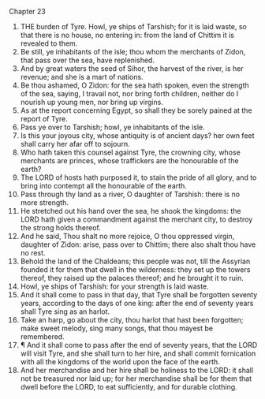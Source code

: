 

Chapter 23

1. THE burden of Tyre.  Howl, ye ships of Tarshish; for it is laid waste, so that there is no house, no entering in: from the land of Chittim it is revealed to them.
2. Be still, ye inhabitants of the isle; thou whom the merchants of Zidon, that pass over the sea, have replenished.
3. And by great waters the seed of Sihor, the harvest of the river, is her revenue; and she is a mart of nations.
4. Be thou ashamed, O Zidon: for the sea hath spoken, even the strength of the sea, saying, I travail not, nor bring forth children, neither do I nourish up young men, nor bring up virgins.
5. As at the report concerning Egypt, so shall they be sorely pained at the report of Tyre.
6. Pass ye over to Tarshish; howl, ye inhabitants of the isle.
7. Is this your joyous city, whose antiquity is of ancient days?  her own feet shall carry her afar off to sojourn.
8. Who hath taken this counsel against Tyre, the crowning city, whose merchants are princes, whose traffickers are the honourable of the earth?
9. The LORD of hosts hath purposed it, to stain the pride of all glory, and to bring into contempt all the honourable of the earth.
10. Pass through thy land as a river, O daughter of Tarshish: there is no more strength.
11. He stretched out his hand over the sea, he shook the kingdoms: the LORD hath given a commandment against the merchant city, to destroy the strong holds thereof.
12. And he said, Thou shalt no more rejoice, O thou oppressed virgin, daughter of Zidon: arise, pass over to Chittim; there also shalt thou have no rest.
13. Behold the land of the Chaldeans; this people was not, till the Assyrian founded it for them that dwell in the wilderness: they set up the towers thereof, they raised up the palaces thereof; and he brought it to ruin.
14. Howl, ye ships of Tarshish: for your strength is laid waste.
15. And it shall come to pass in that day, that Tyre shall be forgotten seventy years, according to the days of one king: after the end of seventy years shall Tyre sing as an harlot.
16. Take an harp, go about the city, thou harlot that hast been forgotten; make sweet melody, sing many songs, that thou mayest be remembered.
17. ¶ And it shall come to pass after the end of seventy years, that the LORD will visit Tyre, and she shall turn to her hire, and shall commit fornication with all the kingdoms of the world upon the face of the earth.
18. And her merchandise and her hire shall be holiness to the LORD: it shall not be treasured nor laid up; for her merchandise shall be for them that dwell before the LORD, to eat sufficiently, and for durable clothing.
